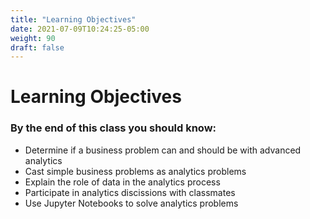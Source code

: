 ```yaml
---
title: "Learning Objectives"
date: 2021-07-09T10:24:25-05:00
weight: 90
draft: false
---
```


# Learning Objectives
### By the end of this class you should know:

- Determine if a business problem can and should be with advanced analytics
- Cast simple business problems as analytics problems
- Explain the role of data in the analytics process
- Participate in analytics discissions with classmates
- Use Jupyter Notebooks to solve analytics problems 
